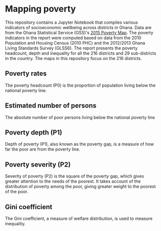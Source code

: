 # Mapping poverty

This repository contains a Jupyter Notebook that compiles various indicators of socioeconomic wellbeing across districts in Ghana. Data are from the Ghana Statistical Service (GSS)'s [2015 Poverty Map](http://www2.statsghana.gov.gh/docfiles/publications/POVERTY%20MAP%20FOR%20GHANA-05102015.pdf). The poverty indicators in the report were computed based on data from the 2010 Population and Housing Census (2010 PHC) and the 2012/2013 Ghana Living Standards Survey (GLSS6). The report presents the poverty headcount, depth and inequality for all the 216 districts and 29 sub-districts in the country. The maps in this repository focus on the 216 districts.

## Poverty rates
The poverty headcount (P0) is the proportion of population living below the national poverty line. 

## Estimated number of persons 
The absolute number of poor persons living below the national poverty line

## Poverty depth (P1)
Depth of poverty (P1), also known as the poverty gap, is a measure of how far the poor are from the poverty line.

## Poverty severity (P2)
Severity of poverty (P2) is the square of the poverty gap, which gives greater attention to the needs of the poorest. It takes account of the distribution of poverty among the poor, giving greater weight to the poorest of the poor. 

## Gini coefficient
The Gini coefficient, a measure of welfare distribution, is used to measure inequality.

